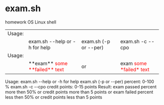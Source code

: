 # exam.sh
homework OS Linux shell

<table>
    <tr>
	    <td>Usage:</td>
	    </tr>
    <tr>
    	<td></td>
	    		<td> exam.sh --help or -h for help </td>
			  <td>exam.sh (-p or --per) <percent> </td>
			<td>exam.sh -c --cpo <credit points> </td>
</tr>
	<tr>
	    <td>Usage:</td>
	    </tr>
    <tr>
    	<td></td>
	    		<td> **exam** <span style="color:red">some **failed** text</span></td>
	    <td>or</td>
			  <td> exam <span style="color:red">some *failed* text</span></td>
</tr>
</table>

Usage:
 			  exam.sh --help or -h for help
			  exam.sh (-p or --per) <percent>
				    percent: 0-100 %
			  exam.sh -c --cpo <credit points>
				    credit points: 0-15 points
 Result:
			  exam passed
				    percent more then 50% or
				    credit points more than 5 points
 or
			  exam failed
				    percent less then 50% or
            credit points less than 5 points
